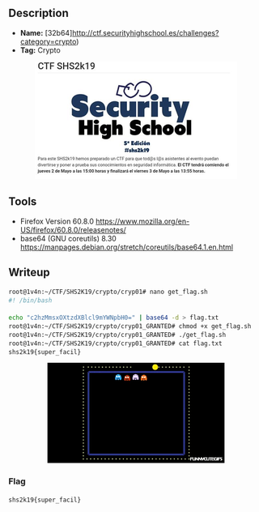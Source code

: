 ## Description
* **Name:** [32b64]http://ctf.securityhighschool.es/challenges?category=crypto)
* **Tag:** Crypto

<p align="center">
<img src="shs2k19ctf.png"/>
</p>

## Tools
* Firefox Version 60.8.0 https://www.mozilla.org/en-US/firefox/60.8.0/releasenotes/
* base64 (GNU coreutils) 8.30 https://manpages.debian.org/stretch/coreutils/base64.1.en.html

## Writeup
```bash
root@1v4n:~/CTF/SHS2K19/crypto/cryp01# nano get_flag.sh
#! /bin/bash

echo "c2hzMmsxOXtzdXBlcl9mYWNpbH0=" | base64 -d > flag.txt
root@1v4n:~/CTF/SHS2K19/crypto/cryp01_GRANTED# chmod +x get_flag.sh
root@1v4n:~/CTF/SHS2K19/crypto/cryp01_GRANTED# ./get_flag.sh
root@1v4n:~/CTF/SHS2K19/crypto/cryp01_GRANTED# cat flag.txt
shs2k19{super_facil}
```

<p align="center">
<img src="crypto01_super_easy.gif"/>
</p>

### Flag

`shs2k19{super_facil}`
